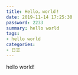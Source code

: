 ```yaml
---
title: Hello，world！
date: 2019-11-14 17:25:30
password: 2233
summary: hello world
tags: 
- hello world
categories:
- 日志  
---
```




hello world!






